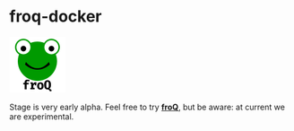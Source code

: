 # froq-docker

<img src="froq.png" width="100" alt="froQ logo" />

Stage is very early alpha. Feel free to try **[froQ](https://github.com/DaAitch/froq)**, but be aware: at current we are experimental.